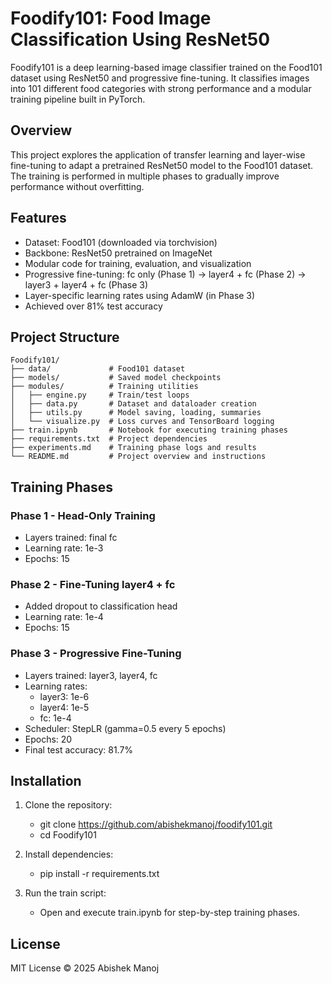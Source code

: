 # Foodify101: Food Image Classification Using ResNet50

Foodify101 is a deep learning-based image classifier trained on the Food101 dataset using ResNet50 and progressive fine-tuning. It classifies images into 101 different food categories with strong performance and a modular training pipeline built in PyTorch.

## Overview

This project explores the application of transfer learning and layer-wise fine-tuning to adapt a pretrained ResNet50 model to the Food101 dataset. The training is performed in multiple phases to gradually improve performance without overfitting.

## Features

- Dataset: Food101 (downloaded via torchvision)
- Backbone: ResNet50 pretrained on ImageNet
- Modular code for training, evaluation, and visualization
- Progressive fine-tuning: fc only (Phase 1) → layer4 + fc (Phase 2) → layer3 + layer4 + fc (Phase 3)
- Layer-specific learning rates using AdamW (in Phase 3)
- Achieved over 81% test accuracy

## Project Structure

```
Foodify101/
├── data/             # Food101 dataset
├── models/           # Saved model checkpoints
├── modules/          # Training utilities
│   ├── engine.py     # Train/test loops
│   ├── data.py       # Dataset and dataloader creation
│   ├── utils.py      # Model saving, loading, summaries
│   └── visualize.py  # Loss curves and TensorBoard logging
├── train.ipynb       # Notebook for executing training phases
├── requirements.txt  # Project dependencies
├── experiments.md    # Training phase logs and results
└── README.md         # Project overview and instructions
```

## Training Phases

### Phase 1 - Head-Only Training
- Layers trained: final fc
- Learning rate: 1e-3
- Epochs: 15

### Phase 2 - Fine-Tuning layer4 + fc
- Added dropout to classification head
- Learning rate: 1e-4
- Epochs: 15

### Phase 3 - Progressive Fine-Tuning
- Layers trained: layer3, layer4, fc
- Learning rates:
  - layer3: 1e-6
  - layer4: 1e-5
  - fc: 1e-4
- Scheduler: StepLR (gamma=0.5 every 5 epochs)
- Epochs: 20
- Final test accuracy: 81.7%

## Installation

1. Clone the repository:
   - git clone https://github.com/abishekmanoj/foodify101.git
   - cd Foodify101
   
2. Install dependencies:
   - pip install -r requirements.txt
   
3. Run the train script:
   - Open and execute train.ipynb for step-by-step training phases.

## License
MIT License © 2025 Abishek Manoj